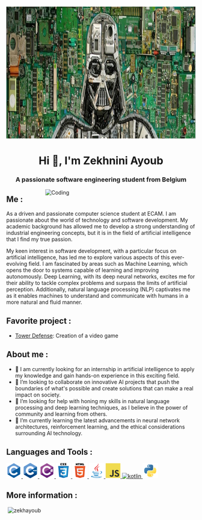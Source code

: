 <p align="center">
  <img src="77.png" width="850" height="350">
</p>

<h1 align="center">Hi 👋, I'm Zekhnini Ayoub</h1>
<h3 align="center">A passionate software engineering student from Belgium</h3>
<img align="right" alt="Coding" width="400" src="https://cdn.dribbble.com/users/1162077/screenshots/3848914/programmer.gif">


## Me : 

As a driven and passionate computer science student at ECAM. I am passionate about the world of technology and software development. My academic background has allowed me to develop a strong understanding of industrial engineering concepts, but it is in the field of artificial intelligence that I find my true passion.

My keen interest in software development, with a particular focus on artificial intelligence, has led me to explore various aspects of this ever-evolving field. I am fascinated by areas such as Machine Learning, which opens the door to systems capable of learning and improving autonomously. Deep Learning, with its deep neural networks, excites me for their ability to tackle complex problems and surpass the limits of artificial perception. Additionally, natural language processing (NLP) captivates me as it enables machines to understand and communicate with humans in a more natural and fluid manner.

## Favorite project : 

- [Tower Defense](https://github.com/Zekhayoub/TowerDefense): Creation of a video game

## About me :

- 🔭 I am currently looking for an internship in artificial intelligence to apply my knowledge and gain hands-on experience in this exciting field.
- 👯 I’m looking to collaborate on innovative AI projects that push the boundaries of what's possible and create solutions that can make a real impact on society.
- 🤝 I’m looking for help with honing my skills in natural language processing and deep learning techniques, as I believe in the power of community and learning from others.
- 🌱 I’m currently learning the latest advancements in neural network architectures, reinforcement learning, and the ethical considerations surrounding AI technology.

## Languages and Tools :

<p align="left"> <a href="https://www.cprogramming.com/" target="_blank" rel="noreferrer"> <img src="https://raw.githubusercontent.com/devicons/devicon/master/icons/c/c-original.svg" alt="c" width="40" height="40"/> </a> <a href="https://www.w3schools.com/cpp/" target="_blank" rel="noreferrer"> <img src="https://raw.githubusercontent.com/devicons/devicon/master/icons/cplusplus/cplusplus-original.svg" alt="cplusplus" width="40" height="40"/> </a> <a href="https://www.w3schools.com/cs/" target="_blank" rel="noreferrer"> <img src="https://raw.githubusercontent.com/devicons/devicon/master/icons/csharp/csharp-original.svg" alt="csharp" width="40" height="40"/> </a> <a href="https://www.w3schools.com/css/" target="_blank" rel="noreferrer"> <img src="https://raw.githubusercontent.com/devicons/devicon/master/icons/css3/css3-original-wordmark.svg" alt="css3" width="40" height="40"/> </a> <a href="https://www.w3.org/html/" target="_blank" rel="noreferrer"> <img src="https://raw.githubusercontent.com/devicons/devicon/master/icons/html5/html5-original-wordmark.svg" alt="html5" width="40" height="40"/> </a> <a href="https://www.java.com" target="_blank" rel="noreferrer"> <img src="https://raw.githubusercontent.com/devicons/devicon/master/icons/java/java-original.svg" alt="java" width="40" height="40"/> </a> <a href="https://developer.mozilla.org/en-US/docs/Web/JavaScript" target="_blank" rel="noreferrer"> <img src="https://raw.githubusercontent.com/devicons/devicon/master/icons/javascript/javascript-original.svg" alt="javascript" width="40" height="40"/> </a> <a href="https://kotlinlang.org" target="_blank" rel="noreferrer"> <img src="https://www.vectorlogo.zone/logos/kotlinlang/kotlinlang-icon.svg" alt="kotlin" width="40" height="40"/> </a> <a href="https://www.python.org" target="_blank" rel="noreferrer"> <img src="https://raw.githubusercontent.com/devicons/devicon/master/icons/python/python-original.svg" alt="python" width="40" height="40"/> </a> </p>


## More information :
<p>&nbsp;<img align="center" src="https://github-readme-stats.vercel.app/api?username=zekhayoub&show_icons=true&locale=en" alt="zekhayoub" /></p>


